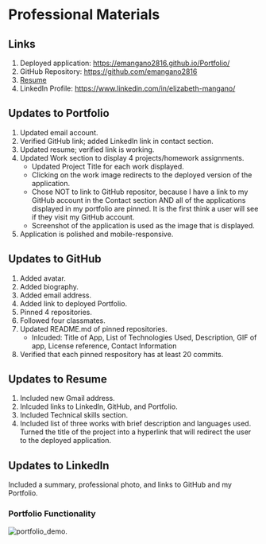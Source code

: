 # Professional Materials

## Links
1. Deployed application: https://emangano2816.github.io/Portfolio/
2. GitHub Repository: https://github.com/emangano2816
3. [Resume](./assets/documents/Resume_Mangano_Elizabeth_20210620.pdf)
4. LinkedIn Profile: https://www.linkedin.com/in/elizabeth-mangano/

## Updates to Portfolio
1. Updated email account.
2. Verified GitHub link; added LinkedIn link in contact section.
3. Updated resume; verified link is working.
4. Updated Work section to display 4 projects/homework assignments.
   * Updated Project Title for each work displayed.
   * Clicking on the work image redirects to the deployed version of the application.
   * Chose NOT to link to GitHub repositor, because I have a link to my GitHub account in the Contact section AND all of the applications displayed in my portfolio are pinned.  It is the first think a user will see if they visit my GitHub account.
   * Screenshot of the application is used as the image that is displayed.
5. Application is polished and mobile-responsive.

## Updates to GitHub
1. Added avatar.
2. Added biography.
3. Added email address.
4. Added link to deployed Portfolio.
5. Pinned 4 repositories.
6. Followed four classmates.
7. Updated README.md of pinned repositories.
   * Inlcuded: Title of App, List of Technologies Used, Description, GIF of app, License reference, Contact Information
8. Verified that each pinned respository has at least 20 commits.

## Updates to Resume
1. Included new Gmail address.
2. Inlcuded links to LinkedIn, GitHub, and Portfolio.  
3. Included Technical skills section.  
4. Included list of three works with brief description and languages used.  Turned the title of the project into a hyperlink that will redirect the user to the deployed application.

## Updates to LinkedIn
Included a summary, professional photo, and links to GitHub and my Portfolio.

### Portfolio Functionality
![portfolio_demo.](./assets/images/portfolio_demo.gif)
